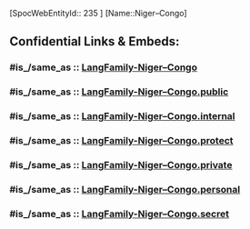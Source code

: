 ﻿---
tags:
- Lang_Family
type: LangFamily
---

[SpocWebEntityId:: 235 ]
[Name::Niger–Congo]


## Confidential Links & Embeds: 

### #is_/same_as :: [LangFamily-Niger–Congo](/_Standards/Language/Lang~Family/LangFamily-Niger–Congo.md) 

### #is_/same_as :: [LangFamily-Niger–Congo.public](/_public/Language/Lang~Family/LangFamily-Niger–Congo.public.md) 

### #is_/same_as :: [LangFamily-Niger–Congo.internal](/_internal/Language/Lang~Family/LangFamily-Niger–Congo.internal.md) 

### #is_/same_as :: [LangFamily-Niger–Congo.protect](/_protect/Language/Lang~Family/LangFamily-Niger–Congo.protect.md) 

### #is_/same_as :: [LangFamily-Niger–Congo.private](/_private/Language/Lang~Family/LangFamily-Niger–Congo.private.md) 

### #is_/same_as :: [LangFamily-Niger–Congo.personal](/_personal/Language/Lang~Family/LangFamily-Niger–Congo.personal.md) 

### #is_/same_as :: [LangFamily-Niger–Congo.secret](/_secret/Language/Lang~Family/LangFamily-Niger–Congo.secret.md)

